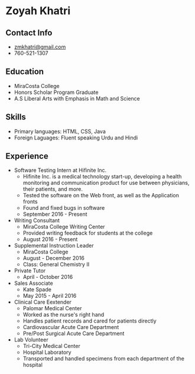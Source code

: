# Zoyah Khatri
## Contact Info
* zmkhatri@gmail.com
* 760-521-1307
## Education
* MiraCosta College
* Honors Scholar Program Graduate
* A.S Liberal Arts with Emphasis in Math and Science
## Skills
* Primary languages: HTML, CSS, Java
* Foreign Laguages: Fluent speaking Urdu and Hindi
## Experience
* Software Testing Intern at Hifinite Inc.
  * Hifinite Inc. is a medical technology start-up, developing a health monitoring and communication product for use between physicians, their patients, and more.
  * Tested the software on the Web front, as well as the Application fronts
  * Found and fixed bugs in software
  * September 2016 - Present
* Writing Consultant
  * MiraCosta College Writing Center 
  * Provided writing feedback for students at the college
  * August 2016 - Present
* Supplemental Instruction Leader
  * MiraCosta College
  * August - December 2016
  * Class: General Chemistry II
* Private Tutor
  * April - October 2016
* Sales Associate
  * Kate Spade
  * May 2015 - April 2016
* Clinical Care Eextender
  * Palomar Medical Center
  * Worked as the nurse's right hand
  * Handles patient records and cared for patients directly
  * Cardiovascular Acute Care Department
  * Pre/Post Surgical Acute Care Department
* Lab Volunteer
  * Tri-City Medical Center
  * Hospital Laboratory
  * Transported and handled specimens from each department of the hospital
